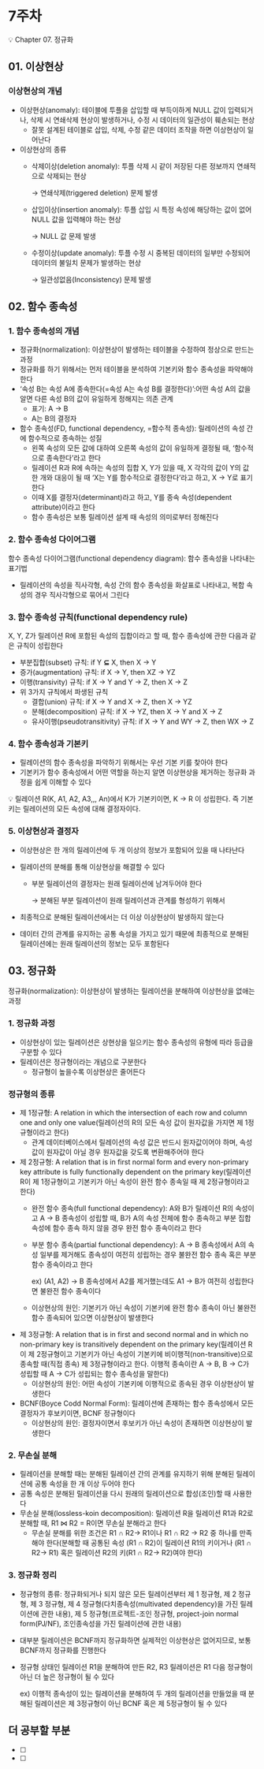 # 7주차

<aside>
💡 Chapter 07. 정규화

</aside>

## 01. 이상현상

### 이상현상의 개념

- 이상현상(anomaly): 테이블에 투플을 삽입할 때 부득이하게 NULL 값이 입력되거나, 삭제 시 연쇄삭제 현상이 발생하거나, 수정 시 데이터의 일관성이 훼손되는 현상
    - 잘못 설계된 테이블로 삽입, 삭제, 수정 같은 데이터 조작을 하면 이상현상이 일어난다
- 이상현상의 종류
    - 삭제이상(deletion anomaly): 투플 삭제 시 같이 저장된 다른 정보까지 연쇄적으로 삭제되는 현상
        
        → 연쇄삭제(triggered deletion) 문제 발생
        
    - 삽입이상(insertion anomaly): 투플 삽입 시 특정 속성에 해당하는 값이 없어 NULL 값을 입력해야 하는 현상
        
        → NULL 값 문제 발생
        
    - 수정이상(update anomaly): 투플 수정 시 중복된 데이터의 일부만 수정되어 데이터의 불일치 문제가 발생하는 현상
        
        → 일관성없음(Inconsistency)  문제 발생
        

## 02. 함수 종속성

### 1. 함수 종속성의 개념

- 정규화(normalization): 이상현상이 발생하는 테이블을 수정하여 정상으로 만드는 과정
- 정규화를 하기 위해서는 먼저 테이블을 분석하여 기본키와 함수 종속성을 파악해야 한다
- ‘속성 B는 속성 A에 종속한다(=속성 A는 속성 B를 결정한다)’:어떤 속성 A의 값을 알면 다른 속성 B의 값이 유일하게 정해지는 의존 관계
    - 표기: A → B
    - A는 B의 결정자
- 함수 종속성(FD, functional dependency, =함수적 종속성): 릴레이션의 속성 간에 함수적으로 종속하는 성질
    - 왼쪽 속성의 모든 값에 대하여 오른쪽 속성의 값이 유일하게 결정될 때, ‘함수적으로 종속한다’라고 한다
    - 릴레이션 R과 R에 속하는 속성의 집합 X, Y가 있을 때, X 각각의 값이 Y의 값 한 개와 대응이 될 때 ‘X는 Y를 함수적으로 결정한다’라고 하고, X → Y로 표기한다
    - 이때 X를 결정자(determinant)라고 하고, Y를 종속 속성(dependent attribute)이라고 한다
    - 함수 종속성은 보통 릴레이션 설계 때 속성의 의미로부터 정해진다

### 2. 함수 종속성 다이어그램

함수 종속성 다이어그램(functional dependency diagram): 함수 종속성을 나타내는 표기법

- 릴레이션의 속성을 직사각형, 속성 간의 함수 종속성을 화살표로 나타내고, 복합 속성의 경우 직사각형으로 묶어서 그린다

### 3. 함수 종속성 규칙(functional dependency rule)

X, Y, Z가 릴레이션 R에 포함된 속성의 집합이라고 할 때, 함수 종속성에 관한 다음과 같은 규칙이 성립한다

- 부분집합(subset) 규칙: if Y **⊆** X, then X → Y
- 증가(augmentation) 규칙: if X → Y, then XZ → YZ
- 이행(transivity) 규칙: if X → Y and Y → Z, then X → Z
- 위 3가지 규칙에서 파생된 규칙
    - 결합(union) 규칙: if X → Y and X → Z, then X → YZ
    - 분해(decomposition) 규칙: if X → YZ, then X → Y and X → Z
    - 유사이행(pseudotransitivity) 규칙:  if X → Y and WY → Z, then WX → Z

### 4. 함수 종속성과 기본키

- 릴레이션의 함수 종속성을 파악하기 위해서는 우선 기본 키를 찾아야 한다
- 기본키가 함수 종속성에서 어떤 역할을 하는지 알면 이상현상을 제거하는 정규화 과정을 쉽게 이해할 수 있다

<aside>
💡 릴레이션 R(K, A1, A2, A3,,, An)에서 K가 기본키이면, K → R 이 성립한다. 즉 기본 키는 릴레이션의 모든 속성에 대해 결정자이다.

</aside>

### 5. 이상현상과 결정자

- 이상현상은 한 개의 릴레이션에 두 개 이상의 정보가 포함되어 있을 때 나타난다
- 릴레이션의 분해를 통해 이상현상을 해결할 수 있다
    - 부분 릴레이션의 결정자는 원래 릴레이션에 남겨두어야 한다
        
        → 분해된 부분 릴레이션이 원래 릴레이션과 관계를 형성하기 위해서
        
- 최종적으로 분해된 릴레이션에서는 더 이상 이상현상이 발생하지 않는다
- 데이터 간의 관계를 유지하는 공통 속성을 가지고 있기 때문에 최종적으로 분해된 릴레이션에는 원래 릴레이션의 정보는 모두 포함된다

## 03. 정규화

정규화(normalization): 이상현상이 발생하는 릴레이션을 분해하여 이상현상을 없애는 과정

### 1. 정규화 과정

- 이상현상이 있는 릴레이션은 상현상을 일으키는 함수 종속성의 유형에 따라 등급을 구분할 수 있다
- 릴레이션은 정규형이라는 개념으로 구분한다
    - 정규형이 높을수록 이상현상은 줄어든다

### 정규형의 종류

- 제 1정규형: A relation in which the intersection of each row and column one and only one value(릴레이션의 R의 모든 속성 값이 원자값을 가지면 제 1정규형이라고 한다)
    - 관계 데이터베이스에서 릴레이션의 속성 값은 반드시 원자값이어야 하며, 속성 값이 원자값이 아닐 경우 원자값을 갖도록 변환해주어야 한다
- 제 2정규형: A relation that is in first normal form and every non-primary key attribute is fully functionally dependent on the primary key(릴레이션 R이 제 1정규형이고 기본키가 아닌 속성이 완전 함수 종속일 때 제 2정규형이라고 한다)
    - 완전 함수 종속(full functional dependency): A와 B가 릴레이션 R의 속성이고 A → B 종속성이 성립할 때, B가 A의 속성 전체에 함수 종속하고 부분 집합 속성에 함수 종속 하지 않을 경우 완전 함수 종속이라고 한다
    - 부분 함수 종속(partial functional dependency): A → B 종속성에서 A의 속성 일부를 제거해도 종속성이 여전히 성립하는 경우 불완전 함수 종속 혹은 부분 함수 종속이라고 한다
        
        ex) (A1, A2) → B 종속성에서 A2를 제거했는데도 A1 → B가 여전히 성립한다면 불완전 함수 종속이다
        
    - 이상현상의 원인: 기본키가 아닌 속성이 기본키에 완전 함수 종속이 아닌 불완전 함수 종속되어 있으면 이상현상이 발생한다
- 제 3정규형: A relation that is in first and second normal and in which no non-primary key is transitively dependent on the primary key(릴레이션 R이 제 2정규형이고 기본키가 아닌 속성이 기본키에 비이행적(non-transitive)으로 종속할 때(직접 종속) 제 3정규형이라고 한다. 이행적 종속이란 A → B, B → C가 성립할 때 A → C가 성립되는 함수 종속성을 말한다)
    - 이상현상의 원인: 어떤 속성이 기본키에 이행적으로 종속된 경우 이상현상이 발생한다
- BCNF(Boyce Codd Normal Form): 릴레이션에 존재하는 함수 종속성에서 모든 결정자가 후보키이면, BCNF 정규형이다
    - 이상현상의 원인: 결정자이면서 후보키가 아닌 속성이 존재하면 이상현상이 발생한다

### 2. 무손실 분해

- 릴레이션을 분해할 때는 분해된 릴레이션 간의 관계를 유지하기 위해 분해된 릴레이션에 공통 속성을 한 개 이상 두어야 한다
- 공통 속성은 분해된 릴레이션을 다시 원래의 릴레이션으로 합성(조인)할 때 사용한다
- 무손실 분해(lossless-koin decomposition): 릴레이션 R을 릴레이션 R1과 R2로 분해할 때, R1 ⋈ R2 = R이면 무손실 분해라고 한다
    - 무손실 분해를 위한 조건은 R1 ∩ R2→ R1이나 R1 ∩ R2 → R2 중 하나를 만족해야 한다(분해할 때 공통된 속성 (R1 ∩ R2)이 릴레이션 R1의 키이거나  (R1 ∩ R2→ R1) 혹은 릴레이션 R2의 키(R1 ∩ R2→ R2)여야 한다)

### 3. 정규화 정리

- 정규형의 종류: 정규화되거나 되지 않은 모든 릴레이션부터 제 1 정규형, 제 2 정규형, 제 3 정규형, 제 4 정규형(다치종속성(multivated dependency)을 가진 릴레이션에 관한 내용), 제 5 정규형(프로젝트-조인 정규형, project-join normal form(PJ/NF), 조인종속성을 가진 릴레이션에 관한 내용)
- 대부분 릴레이션은 BCNF까지 정규화하면 실제적인 이상현상은 없어지므로, 보통 BCNF까지 정규화를 진행한다
- 정규형 상태인 릴레이션 R1을 분해하여 만든 R2, R3 릴레이션은 R1 다음 정규형이 아닌 더 높은 정규형이 될 수 있다
    
    ex) 이행적 종속성이 있는 릴레이션을 분해하여 두 개의 릴레이션을 만들었을 때 분해된 릴레이션은 제 3정규형이 아닌 BCNF 혹은 제 5정규형이 될 수 있다
    

## 더 공부할 부분

- [ ]  
- [ ]